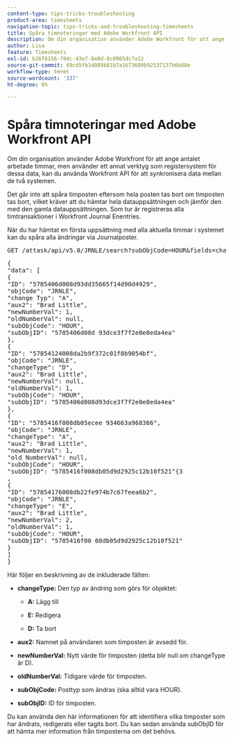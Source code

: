 ```yaml
---
content-type: tips-tricks-troubleshooting
product-area: timesheets
navigation-topic: tips-tricks-and-troubleshooting-timesheets
title: Spåra timnoteringar med Adobe Workfront API
description: Om din organisation använder Adobe Workfront för att ange antalet arbetade timmar, men använder ett annat verktyg som registersystem för dessa data, kan du använda Workfront API för att synkronisera data mellan de två systemen.
author: Lisa
feature: Timesheets
exl-id: b26f8156-f9dc-43e7-8e0d-8c0905dc7a12
source-git-commit: 69cd5fb1d089b81b7a1673609b92537137b6b68e
workflow-type: tm+mt
source-wordcount: '337'
ht-degree: 0%

---
```


# Spåra timnoteringar med Adobe Workfront API

Om din organisation använder Adobe Workfront för att ange antalet arbetade timmar, men använder ett annat verktyg som registersystem för dessa data, kan du använda Workfront API för att synkronisera data mellan de två systemen.

Det går inte att spåra timposten eftersom hela posten tas bort om timposten tas bort, vilket kräver att du hämtar hela datauppsättningen och jämför den med den gamla datauppsättningen. Som tur är registreras alla timtransaktioner i Workfront Journal Enentries.

När du har hämtat en första uppsättning med alla aktuella timmar i systemet kan du spåra alla ändringar via Journalposter.
<pre>GET /attask/api/v5.0/JRNLE/search?subObjCode=HOUR&amp;fields=changeType,aux2,newNumberVal,oldNumberVal,subObjCode,subObjID</pre><pre>{<br>"data": [<br>{<br>"ID": "5785406d008d93dd35665f14d90d4929",<br>"objCode": "JRNLE",<br>"change Typ": "A",<br>"aux2": "Brad Little",<br>"newNumberVal": 1,<br>"oldNumberVal": null,<br>"subObjCode": "HOUR",<br>"subObjID": "5785406d08d 93dce3f7f2e0e8eda4ea"<br>},<br>{<br>"ID": "57854124008da2b9f372c01f8b9054bf",<br>"objCode": "JRNLE",<br>"changeType": "D",<br>"aux2": "Brad Little",<br>"newNumberVal": null,<br>"oldNumberVal": 1,<br>"subObjCode": "HOUR",<br>"subObjID": "5785406d008d93dce3f7f2e0e8eda4ea"<br>},<br>{<br>"ID": "5785416f008db05ecee 934663a968366",<br>"objCode": "JRNLE",<br>"changeType": "A",<br>"aux2": "Brad Little", <br>"newNumberVal": 1,<br>"old NumberVal": null,<br>"subObjCode": "HOUR",<br>"subObjID": "5785416f008db05d9d2925c12b10f521"{3 <br>,<br>{<br>"ID": "57854176008db22fe974b7c67feea6b2",<br>"objCode": "JRNLE",<br>"changeType": "E",<br>"aux2": "Brad Little",<br>"newNumberVal": 2,<br>"oldNumberVal": 1,<br>"subObjCode": "HOUR",<br>"subObjID": "5785416f00 08db05d9d2925c12b10f521"<br>}<br>]<br>}</pre>Här följer en beskrivning av de inkluderade fälten:

* **changeType:** Den typ av ändring som görs för objektet:

   * **A:** Lägg till

   * **E:** Redigera

   * **D:** Ta bort

* **aux2:** Namnet på användaren som timposten är avsedd för.

* **newNumberVal:** Nytt värde för timposten (detta blir null om changeType är D).

* **oldNumberVal:** Tidigare värde för timposten.

* **subObjCode:** Posttyp som ändras (ska alltid vara HOUR).

* **subObjID:** ID för timposten.

Du kan använda den här informationen för att identifiera vilka timposter som har ändrats, redigerats eller tagits bort. Du kan sedan använda subObjID för att hämta mer information från timposterna om det behövs.

